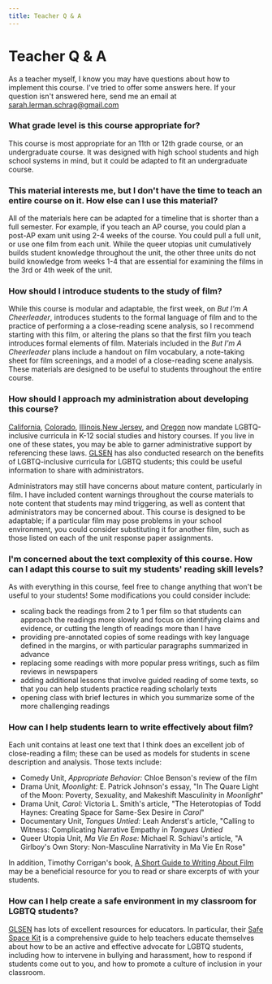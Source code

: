 ```yaml
---
title: Teacher Q & A
---
```

# Teacher Q & A

As a teacher myself, I know you may have questions about how to implement this course. I've tried to offer some answers here. If your question isn't answered here, send me an email at [sarah.lerman.schrag@gmail.com](mailto:sarah.lerman.schrag@gmail.com)

### What grade level is this course appropriate for?

This course is most appropriate for an 11th or 12th grade course, or an undergraduate course. It was designed with high school students and high school systems in mind, but it could be adapted to fit an undergraduate course.

### This material interests me, but I don't have the time to teach an entire course on it. How else can I use this material?

All of the materials here can be adapted for a timeline that is shorter than a full semester. For example, if you teach an AP course, you could plan a post-AP exam unit using 2-4 weeks of the course. You could pull a full unit, or use one film from each unit. While the queer utopias unit cumulatively builds student knowledge throughout the unit, the other three units do not build knowledge from weeks 1-4 that are essential for examining the films in the 3rd or 4th week of the unit.

### How should I introduce students to the study of film?

While this course is modular and adaptable, the first week, on *But I'm A Cheerleader*, introduces students to the formal language of film and to the practice of performing a a close-reading scene analysis, so I recommend starting with this film, or altering the plans so that the first film you teach introduces formal elements of film. Materials included in the *But I'm A Cheerleader* plans include a handout on film vocabulary, a note-taking sheet for film screenings, and a model of a close-reading scene analysis. These materials are designed to be useful to students throughout the entire course.  

### How should I approach my administration about developing this course?

[California](https://en.wikipedia.org/wiki/FAIR_Education_Act), [Colorado](https://www.bustle.com/p/colorado-votes-to-teach-lgbtq-inclusive-curriculum-to-students-in-public-schools-17300826), [Illinois](https://www.equalityillinois.us/%EF%BB%BFlgbtq-inclusive-curriculum-bill-approved-by-illinois-gov-jb-pritzker/),[New Jersey](https://www.nj.com/education/2019/02/nj-schools-will-finally-teach-kids-about-gay-history-heres-what-kids-would-learn.html), and [Oregon](https://www.out.com/news/2019/8/16/heres-every-state-requires-schools-teach-lgbtq-history) now mandate LGBTQ-inclusive curricula in K-12 social studies and history courses. If you live in one of these states, you may be able to garner administrative support by referencing these laws. [GLSEN](https://www.glsen.org/research/lgbtq-inclusive-curriculum) has also conducted research on the benefits of LGBTQ-inclusive curricula for LGBTQ students; this could be useful information to share with administrators.

Administrators may still have concerns about mature content, particularly in film. I have included content warnings throughout the course materials to note content that students may mind triggering, as well as content that administrators may be concerned about. This course is designed to be adaptable; if a particular film may pose problems in your school environment, you could consider substituting it for another film, such as those listed on each of the unit response paper assignments.

### I'm concerned about the text complexity of this course. How can I adapt this course to suit my students' reading skill levels?

As with everything in this course, feel free to change anything that won't be useful to your students! Some modifications you could consider include:
* scaling back the readings from 2 to 1 per film so that students can approach the readings more slowly and focus on identifying claims and evidence, or cutting the length of readings more than I have
* providing pre-annotated copies of some readings with key language defined in the margins, or with particular paragraphs summarized in advance
* replacing some readings with more popular press writings, such as film reviews in newspapers
* adding additional lessons that involve guided reading of some texts, so that you can help students practice reading scholarly texts
* opening class with brief lectures in which you summarize some of the more challenging readings

### How can I help students learn to write effectively about film?

Each unit contains at least one text that I think does an excellent job of close-reading a film; these can be used as models for students in scene description and analysis. Those texts include:
* Comedy Unit, *Appropriate Behavior:* Chloe Benson's review of the film
* Drama Unit, *Moonlight:* E. Patrick Johnson's essay, "In The Quare Light of the Moon: Poverty, Sexuality, and Makeshift Masculinity in *Moonlight*"
* Drama Unit, *Carol:* Victoria L. Smith's article, "The Heterotopias of Todd Haynes: Creating Space for Same-Sex Desire in *Carol*"
* Documentary Unit, *Tongues Untied:* Leah Anderst's article, "Calling to Witness: Complicating Narrative Empathy in *Tongues Untied*
* Queer Utopia Unit, *Ma Vie En Rose:* Michael R. Schiavi's article, "A Girlboy's Own Story: Non-Masculine Narrativity in Ma Vie En Rose"

In addition, Timothy Corrigan's book, [A Short Guide to Writing About Film](https://www.pearson.com/us/higher-education/program/Corrigan-Short-Guide-to-Writing-about-Film-A-9th-Edition/PGM332723.html) may be a beneficial resource for you to read or share excerpts of with your students.

### How can I help create a safe environment in my classroom for LGBTQ students?

[GLSEN](https://www.glsen.org/) has lots of excellent resources for educators. In particular, their [Safe Space Kit](https://www.glsen.org/sites/default/files/2019-11/GLSEN%20English%20SafeSpace%20Book%20Text%20Updated%202019.pdf) is a comprehensive guide to help teachers educate themselves about how to be an active and effective advocate for LGBTQ students, including how to intervene in bullying and harassment, how to respond if students come out to you, and how to promote a culture of inclusion in your classroom.
